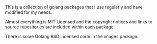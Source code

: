 This is a collection of golang packages that I use regularly and have modified for my needs.  

Almost everything is MIT Licensed and the copyright notices and links to source repositories are included within each package.

There is some Golang BSD Licensed code in the images package. 


 